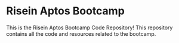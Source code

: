 # Risein Aptos Bootcamp
This is the Risein Aptos Bootcamp Code Repository! This repository contains all the code and resources related to the bootcamp.